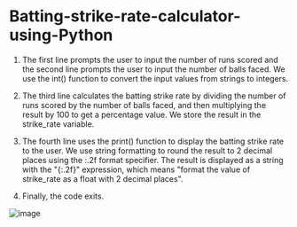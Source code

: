# Batting-strike-rate-calculator-using-Python

1. The first line prompts the user to input the number of runs scored and the second line prompts the user to input the number of balls faced. We use the int() function to convert the input values from strings to integers.

2. The third line calculates the batting strike rate by dividing the number of runs scored by the number of balls faced, and then multiplying the result by 100 to get a percentage value. We store the result in the strike_rate variable.

3. The fourth line uses the print() function to display the batting strike rate to the user. We use string formatting to round the result to 2 decimal places using the :.2f format specifier. The result is displayed as a string with the "{:.2f}" expression, which means "format the value of strike_rate as a float with 2 decimal places".

4. Finally, the code exits.

![image](https://user-images.githubusercontent.com/92936521/237024834-a66fb27b-d7d1-4400-b915-6aade2277c53.png)
